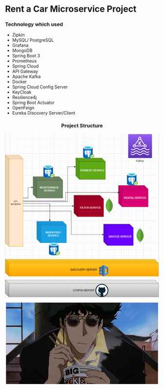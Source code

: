 # Rent a Car Microservice Project

### Technology which used
* Zipkin
* MySQL/ PostgreSQL
* Grafana
* MongoDB
* Spring Boot 3
* Prometheus
* Spring Cloud
* API Gateway
* Apache Kafka
* Docker
* Spring Cloud Config Server
* KeyCloak
* Resilience4j
* Spring Boot Actuator
* OpenFeign
* Eureka Discovery Server/Client

<h3 align="center">Project Structure</h3>
<p align="center">
<img src="zimages/img_2.png" />
</p>



<p align="center">
  <img src="zimages/anime-eating.gif" alt="animated" />
</p>
